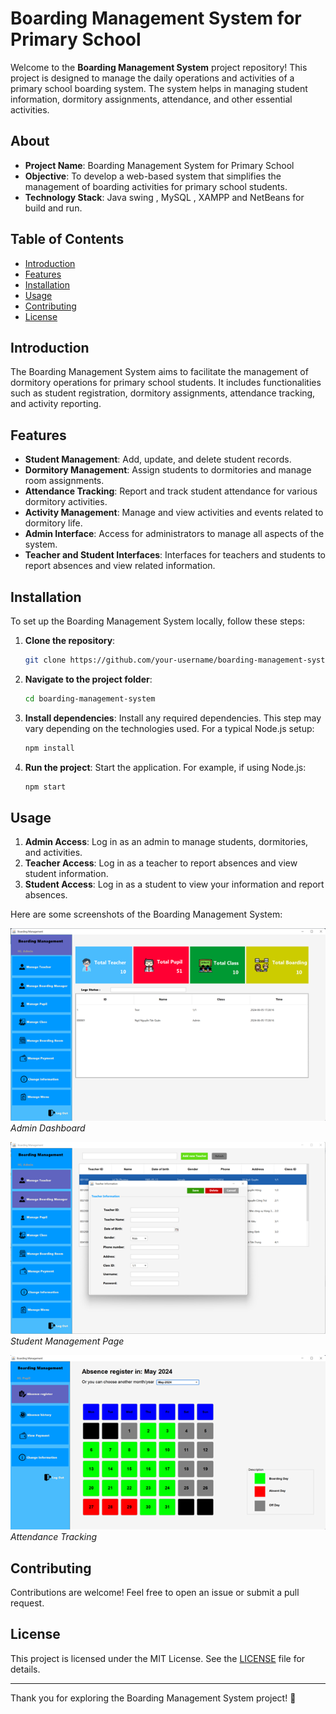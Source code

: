 # Boarding Management System for Primary School

Welcome to the **Boarding Management System** project repository! This project is designed to manage the daily operations and activities of a primary school boarding system. The system helps in managing student information, dormitory assignments, attendance, and other essential activities.

## About
- **Project Name**: Boarding Management System for Primary School
- **Objective**: To develop a web-based system that simplifies the management of boarding activities for primary school students.
- **Technology Stack**: Java swing , MySQL , XAMPP and NetBeans for build and run.

## Table of Contents
- [Introduction](#introduction)
- [Features](#features)
- [Installation](#installation)
- [Usage](#usage)
- [Contributing](#contributing)
- [License](#license)

## Introduction
The Boarding Management System aims to facilitate the management of dormitory operations for primary school students. It includes functionalities such as student registration, dormitory assignments, attendance tracking, and activity reporting.

## Features
- **Student Management**: Add, update, and delete student records.
- **Dormitory Management**: Assign students to dormitories and manage room assignments.
- **Attendance Tracking**: Report and track student attendance for various dormitory activities.
- **Activity Management**: Manage and view activities and events related to dormitory life.
- **Admin Interface**: Access for administrators to manage all aspects of the system.
- **Teacher and Student Interfaces**: Interfaces for teachers and students to report absences and view related information.

## Installation
To set up the Boarding Management System locally, follow these steps:

1. **Clone the repository**:
    ```bash
    git clone https://github.com/your-username/boarding-management-system.git
    ```

2. **Navigate to the project folder**:
    ```bash
    cd boarding-management-system
    ```

3. **Install dependencies**:
    Install any required dependencies. This step may vary depending on the technologies used. For a typical Node.js setup:
    ```bash
    npm install
    ```

4. **Run the project**:
    Start the application. For example, if using Node.js:
    ```bash
    npm start
    ```

## Usage
1. **Admin Access**: Log in as an admin to manage students, dormitories, and activities.
2. **Teacher Access**: Log in as a teacher to report absences and view student information.
3. **Student Access**: Log in as a student to view your information and report absences.

Here are some screenshots of the Boarding Management System:

![Dashboard](PBL3/Picture1.png)
*Admin Dashboard*

![Student List](PBL3/Picture2.png)
*Student Management Page*

![Attendance Report](PBL3/Picture3.png)
*Attendance Tracking*

## Contributing
Contributions are welcome! Feel free to open an issue or submit a pull request.

## License
This project is licensed under the MIT License. See the [LICENSE](LICENSE) file for details.

---

Thank you for exploring the Boarding Management System project! 🚀
